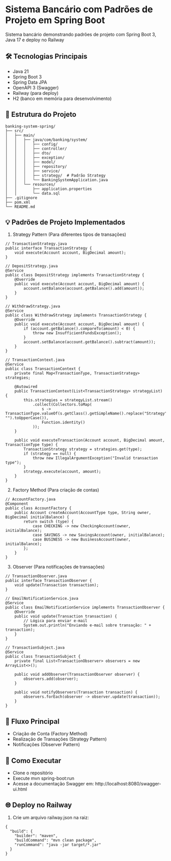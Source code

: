 # Sistema Bancário com Padrões de Projeto em Spring Boot
Sistema bancário demonstrando padrões de projeto com Spring Boot 3, Java 17 e deploy no Railway

## 🛠️ Tecnologias Principais
- Java 21
- Spring Boot 3
- Spring Data JPA
- OpenAPI 3 (Swagger)
- Railway (para deploy)
- H2 (banco em memória para desenvolvimento)

## 📂 Estrutura do Projeto

```
banking-system-spring/
├── src/
│   ├── main/
│   │   ├── java/com/banking/system/
│   │   │   ├── config/
│   │   │   ├── controller/
│   │   │   ├── dto/
│   │   │   ├── exception/
│   │   │   ├── model/
│   │   │   ├── repository/
│   │   │   ├── service/
│   │   │   ├── strategy/  # Padrão Strategy
│   │   │   └── BankingSystemApplication.java
│   │   └── resources/
│   │       ├── application.properties
│   │       └── data.sql
├── .gitignore
├── pom.xml
└── README.md
```
## 💡 Padrões de Projeto Implementados
1. Strategy Pattern (Para diferentes tipos de transações)
```
// TransactionStrategy.java
public interface TransactionStrategy {
    void execute(Account account, BigDecimal amount);
}

// DepositStrategy.java
@Service
public class DepositStrategy implements TransactionStrategy {
    @Override
    public void execute(Account account, BigDecimal amount) {
        account.setBalance(account.getBalance().add(amount));
    }
}

// WithdrawStrategy.java
@Service
public class WithdrawStrategy implements TransactionStrategy {
    @Override
    public void execute(Account account, BigDecimal amount) {
        if (account.getBalance().compareTo(amount) < 0) {
            throw new InsufficientFundsException();
        }
        account.setBalance(account.getBalance().subtract(amount));
    }
}

// TransactionContext.java
@Service
public class TransactionContext {
    private final Map<TransactionType, TransactionStrategy> strategies;

    @Autowired
    public TransactionContext(List<TransactionStrategy> strategyList) {
        this.strategies = strategyList.stream()
            .collect(Collectors.toMap(
                s -> TransactionType.valueOf(s.getClass().getSimpleName().replace("Strategy", "").toUpperCase()),
                Function.identity()
            ));
    }

    public void executeTransaction(Account account, BigDecimal amount, TransactionType type) {
        TransactionStrategy strategy = strategies.get(type);
        if (strategy == null) {
            throw new IllegalArgumentException("Invalid transaction type");
        }
        strategy.execute(account, amount);
    }
}
```
2. Factory Method (Para criação de contas)
```
// AccountFactory.java
@Component
public class AccountFactory {
    public Account createAccount(AccountType type, String owner, BigDecimal initialBalance) {
        return switch (type) {
            case CHECKING -> new CheckingAccount(owner, initialBalance);
            case SAVINGS -> new SavingsAccount(owner, initialBalance);
            case BUSINESS -> new BusinessAccount(owner, initialBalance);
        };
    }
}
```
3. Observer (Para notificações de transações)
```
// TransactionObserver.java
public interface TransactionObserver {
    void update(Transaction transaction);
}

// EmailNotificationService.java
@Service
public class EmailNotificationService implements TransactionObserver {
    @Override
    public void update(Transaction transaction) {
        // Lógica para enviar e-mail
        System.out.println("Enviando e-mail sobre transação: " + transaction);
    }
}

// TransactionSubject.java
@Service
public class TransactionSubject {
    private final List<TransactionObserver> observers = new ArrayList<>();

    public void addObserver(TransactionObserver observer) {
        observers.add(observer);
    }

    public void notifyObservers(Transaction transaction) {
        observers.forEach(observer -> observer.update(transaction));
    }
}
```
## 🔄 Fluxo Principal
- Criação de Conta (Factory Method)
- Realização de Transações (Strategy Pattern)
- Notificações (Observer Pattern)

## 🚀 Como Executar
- Clone o repositório
- Execute mvn spring-boot:run
- Acesse a documentação Swagger em: http://localhost:8080/swagger-ui.html

## 🌐 Deploy no Railway
1. Crie um arquivo railway.json na raiz:
```
{
  "build": {
    "builder": "maven",
    "buildCommand": "mvn clean package",
    "runCommand": "java -jar target/*.jar"
  }
}
```
